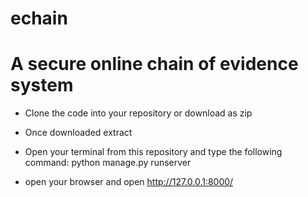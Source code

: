 # echain
# A secure online chain of evidence system

* Clone the code into your repository or download as zip

* Once downloaded extract

* Open your terminal from this repository and type the following command:
python manage.py runserver

* open your browser and open http://127.0.0.1:8000/
